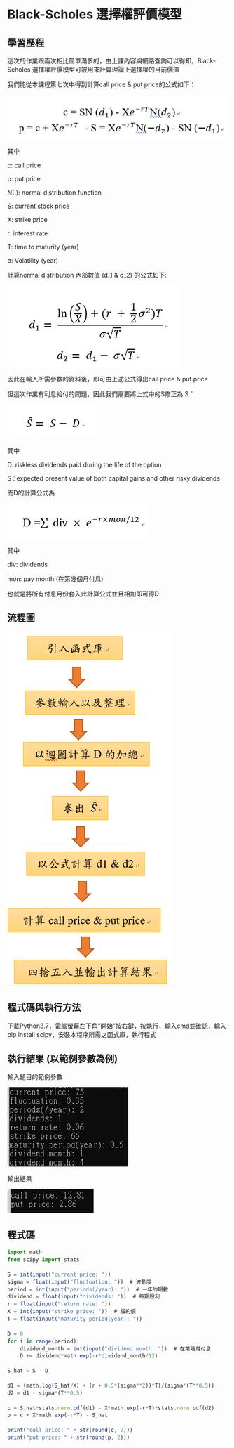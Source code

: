 # Black-Scholes 選擇權評價模型
## 學習歷程

這次的作業跟兩次相比簡單滿多的，由上課內容與網路查詢可以得知，Black-Scholes 選擇權評價模型可被用來計算理論上選擇權的目前價值

我們能從本課程第七次中得到計算call price & put price的公式如下：

<img src="https://github.com/jenny56402/Financial_Engineering/blob/master/HW4/image/1.PNG"/>

其中

c: call price

p: put price

N(.): normal distribution function

S: current stock price

X: strike price

r: interest rate

T: time to maturity (year)

σ: Volatility (year)


計算normal distribution 內部數值 (d_1  & d_2) 的公式如下:

<img src="https://github.com/jenny56402/Financial_Engineering/blob/master/HW4/image/2.PNG"/>

因此在輸入所需參數的資料後，即可由上述公式得出call price & put price

但這次作業有利息給付的問題，因此我們需要將上式中的S修正為 S ̂ 

<img src="https://github.com/jenny56402/Financial_Engineering/blob/master/HW4/image/3.PNG"/>

其中

D: riskless dividends paid during the life of the option

S ̂: expected present value of both capital gains and other risky dividends

而D的計算公式為

<img src="https://github.com/jenny56402/Financial_Engineering/blob/master/HW4/image/4.PNG"/>

其中

div: dividends

mon: pay month (在第幾個月付息)


也就是將所有付息月份套入此計算公式並且相加即可得D


## 流程圖

<img src="https://github.com/jenny56402/Financial_Engineering/blob/master/HW4/image/5.PNG"/>

## 程式碼與執行方法

下載Python3.7，電腦螢幕左下角”開始”按右鍵，按執行，輸入cmd並確認，輸入pip install scipy，安裝本程序所需之函式庫，執行程式

## 執行結果 (以範例參數為例)

輸入題目的範例參數

<img src="https://github.com/jenny56402/Financial_Engineering/blob/master/HW4/image/6.png"/>

輸出結果

<img src="https://github.com/jenny56402/Financial_Engineering/blob/master/HW4/image/7.png"/>


## 程式碼
```typescript
import math
from scipy import stats

S = int(input("current price: "))
sigma = float(input("fluctuation: "))  # 波動度
period = int(input("periods(/year): "))  # 一年的期數
dividend = float(input("dividends: "))  # 每期股利
r = float(input("return rate: "))
X = int(input("strike price: "))  # 履約價
T = float(input("maturity period(year): "))

D = 0
for i in range(period):
    dividend_month = int(input("dividend month: "))  # 在第幾月付息
    D += dividend*math.exp(-r*dividend_month/12)

S_hat = S - D

d1 = (math.log(S_hat/X) + (r + 0.5*(sigma**2))*T)/(sigma*(T**0.5))
d2 = d1 - sigma*(T**0.5)

c = S_hat*stats.norm.cdf(d1) - X*math.exp(-r*T)*stats.norm.cdf(d2)
p = c + X*math.exp(-r*T) - S_hat

print("call price: " + str(round(c, 2)))
print("put price: " + str(round(p, 2)))


```
